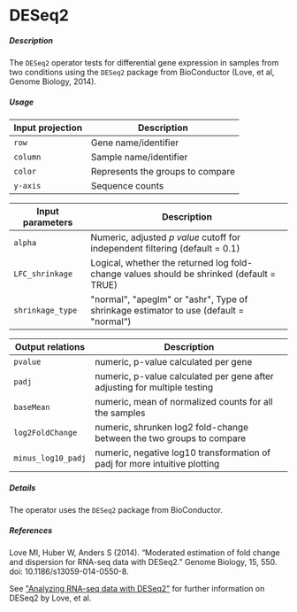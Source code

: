 # DESeq2

##### Description

The `DESeq2` operator tests for differential gene expression in samples from two conditions using the `DESeq2` package from BioConductor (Love, et al, Genome Biology, 2014).

##### Usage

| Input projection | Description                      |
| ---------------- | -------------------------------- |
| `row`            | Gene name/identifier             |
| `column`         | Sample name/identifier           |
| `color`          | Represents the groups to compare |
| `y-axis`         | Sequence counts                  |

| Input parameters | Description                                                                              |
| -----------------| ---------------------------------------------------------------------------------------- |
| `alpha`          | Numeric, adjusted _p value_ cutoff for independent filtering (default = 0.1)             |
| `LFC_shrinkage`  | Logical, whether the returned log fold-change values should be shrinked (default = TRUE) |
| `shrinkage_type` | "normal", "apeglm" or "ashr", Type of shrinkage estimator to use (default = "normal")    |

|  Output relations  | Description                                                                |
| ------------------ | -------------------------------------------------------------------------- |
| `pvalue`           | numeric, p-value calculated per gene                                       |
| `padj`             | numeric, p-value calculated per gene after adjusting for multiple testing  |
| `baseMean`         | numeric, mean of normalized counts for all the samples                     |
| `log2FoldChange`   | numeric, shrunken log2 fold-change between the two groups to compare       |
| `minus_log10_padj` | numeric, negative log10 transformation of padj for more intuitive plotting |

##### Details

The operator uses the `DESeq2` package from BioConductor.

##### References

Love MI, Huber W, Anders S (2014). “Moderated estimation of fold change and dispersion for RNA-seq data with DESeq2.” Genome Biology, 15, 550. doi: 10.1186/s13059-014-0550-8.

See ["Analyzing RNA-seq data with DESeq2"](https://bioconductor.org/packages/release/bioc/vignettes/DESeq2/inst/doc/DESeq2.html) for further information on DESeq2 by Love, et al.

